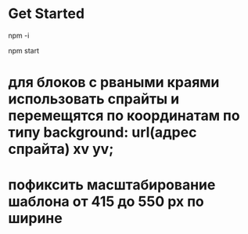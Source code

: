 # Get Started

npm -i

npm start

# для блоков с рваными краями использовать спрайты и перемещятся по координатам по типу background: url(адрес спрайта) xv yv;
# пофиксить масштабирование шаблона от 415 до 550 px по ширине